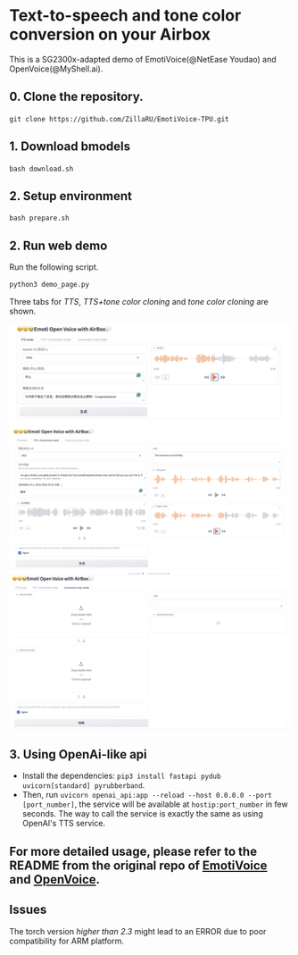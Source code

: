 # Text-to-speech and tone color conversion on your Airbox

This is a SG2300x-adapted demo of EmotiVoice(@NetEase Youdao) and OpenVoice(@MyShell.ai).

## 0. Clone the repository.

`git clone https://github.com/ZillaRU/EmotiVoice-TPU.git`

## 1. Download bmodels
`bash download.sh`

## 2. Setup environment
`bash prepare.sh`

## 2. Run web demo
Run the following script.
```sh
python3 demo_page.py
```
Three tabs for *TTS*, *TTS+tone color cloning* and *tone color cloning* are shown.

![Text to speech](assets/tts.png)
![Text to speech + tone color conversion](assets/tts_convert.png)
![tone color conversion](assets/convert.png)

## 3. Using OpenAi-like api
- Install the dependencies: `pip3 install fastapi pydub uvicorn[standard] pyrubberband`.
- Then, run `uvicorn openai_api:app --reload --host 0.0.0.0 --port [port_number]`, the service will be available at `hostip:port_number` in few seconds.
The way to call the service is exactly the same as using OpenAI's TTS service.

## For more detailed usage, please refer to the README from the original repo of [EmotiVoice](https://github.com/netease-youdao/EmotiVoice) and [OpenVoice](https://github.com/myshell-ai/OpenVoice).

## Issues
The torch version *higher than 2.3* might lead to an ERROR due to poor compatibility for ARM platform.
